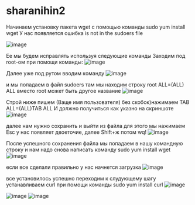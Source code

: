 # sharanihin2
Начинаем установку пакета wget с помощью команды sudo yum install wget
У нас появляется ошибка is not in the sudoers file

![image](https://github.com/user-attachments/assets/2283e31e-f885-431b-ae98-a10e8cdc1731)

Ее мы будем исправлять используя следующие команды
Заходим под root-ом при помощи команды:
![image](https://github.com/user-attachments/assets/dc4bd70f-ba27-46cc-a0d8-c94425a5f453)

Далее уже под рутом вводим команду 
![image](https://github.com/user-attachments/assets/2c1d8512-1395-4bb4-8ffc-26895e2f1a06)

и мы попадаем в файл sudoers
там мы находим строку root  ALL=(ALL)  ALL
вместо root может быть другое название
![image](https://github.com/user-attachments/assets/9734017e-74ea-4c33-9aee-7a00b60f4072)

Строй ниже пишем 
(Ваще имя пользователя) без скобок)нажимаем TAB ALL=(ALL)TAB ALL
И должно получиться как указно на скриншоте
![image](https://github.com/user-attachments/assets/55c128f7-a26d-4578-bdb3-5da93e7004f9)

далее нам нужно сохранить и выйти из файла 
для этого мы нажимаем Esc у нас появляет двоеточие, далее Shift+ж потом wq!
![image](https://github.com/user-attachments/assets/3c95212e-b59e-47cd-a77e-97b37962347e)

После успешного сохранения файла мы попадаем в нашу командную строку
и нам надо снова написать команду sudo yum install wget
![image](https://github.com/user-attachments/assets/7dbfa7ae-1b8f-406d-aecf-49b7f978f1bb)

если все сделали правильно у нас начнется загрузка
![image](https://github.com/user-attachments/assets/33fe084e-d4b5-4111-8827-2dbdb5c01a65)

все установилось успешно переходим к слудующему шагу 
устанавливаем curl при помощи команды sudo yum install curl
![image](https://github.com/user-attachments/assets/e1c0c8af-0511-4ac6-9783-ab94d6cb102f)


![image](https://github.com/user-attachments/assets/504211fc-4f24-4153-aea5-d08d7288464d)
![image](https://github.com/user-attachments/assets/7c0c81e5-4e54-4e11-8e8d-17de281c098a)
